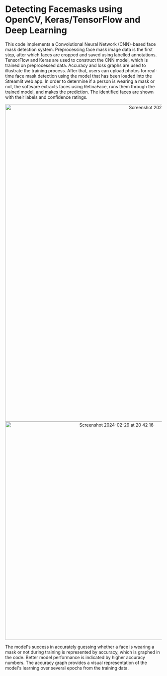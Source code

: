 # Detecting Facemasks using OpenCV, Keras/TensorFlow and Deep Learning

This code implements a Convolutional Neural Network (CNN)-based face mask detection system. Preprocessing face mask image data is the first step, after which faces are cropped and saved using labelled annotations. TensorFlow and Keras are used to construct the CNN model, which is trained on preprocessed data. Accuracy and loss graphs are used to illustrate the training process. After that, users can upload photos for real-time face mask detection using the model that has been loaded into the Streamlit web app. In order to determine if a person is wearing a mask or not, the software extracts faces using RetinaFace, runs them through the trained model, and makes the prediction. The identified faces are shown with their labels and confidence ratings.

<div style="text-align:center;">
  <img width="1019" alt="Screenshot 2024-02-29 at 20 41 53" src="https://github.com/AmaarB/Detecting-Facemasks-using-     OpenCV/assets/84424799/760fdf72-8c6d-4b20-9b76-32fb283ea1c0">
  <img width="700" alt="Screenshot 2024-02-29 at 20 42 16" src="https://github.com/AmaarB/Detecting-Facemasks-using-  OpenCV/assets/84424799/c6822dd8-b8e1-467c-885a-cd59677e4f51">
</div>



The model's success in accurately guessing whether a face is wearing a mask or not during training is represented by accuracy, which is graphed in the code. Better model performance is indicated by higher accuracy numbers. The accuracy graph provides a visual representation of the model's learning over several epochs from the training data.
